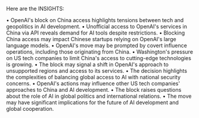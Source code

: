 Here are the INSIGHTS:

• OpenAI's block on China access highlights tensions between tech and geopolitics in AI development.
• Unofficial access to OpenAI's services in China via API reveals demand for AI tools despite restrictions.
• Blocking China access may impact Chinese startups relying on OpenAI's large language models.
• OpenAI's move may be prompted by covert influence operations, including those originating from China.
• Washington's pressure on US tech companies to limit China's access to cutting-edge technologies is growing.
• The block may signal a shift in OpenAI's approach to unsupported regions and access to its services.
• The decision highlights the complexities of balancing global access to AI with national security concerns.
• OpenAI's actions may influence other US tech companies' approaches to China and AI development.
• The block raises questions about the role of AI in global politics and international relations.
• The move may have significant implications for the future of AI development and global cooperation.
